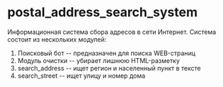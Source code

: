 # postal_address_search_system
Информационная система сбора адресов в сети Интернет.
Система состоит из нескольких модулей:
1) Поисковый бот -- предназначен для поиска WEB-страниц
2) Модуль очистки -- убирает лишнюю HTML-разметку
3) search_address -- ищет регион и населенный пункт в тексте
4) search_street -- ищет улицу и номер дома



